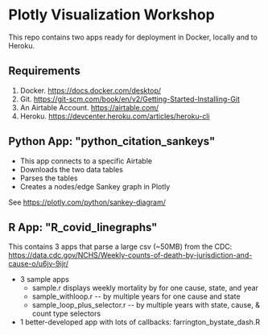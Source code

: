 # Plotly Visualization Workshop

This repo contains two apps ready for deployment in Docker, locally and to Heroku.

## Requirements

1. Docker. https://docs.docker.com/desktop/
1. Git. https://git-scm.com/book/en/v2/Getting-Started-Installing-Git
1. An Airtable Account. https://airtable.com/
1. Heroku. https://devcenter.heroku.com/articles/heroku-cli

## Python App: "python_citation_sankeys"

* This app connects to a specific Airtable
* Downloads the two data tables
* Parses the tables
* Creates a nodes/edge Sankey graph in Plotly

See https://plotly.com/python/sankey-diagram/

## R App: "R_covid_linegraphs"

This contains 3 apps that parse a large csv (~50MB) from the CDC: https://data.cdc.gov/NCHS/Weekly-counts-of-death-by-jurisdiction-and-cause-o/u6jv-9ijr/

* 3 sample apps
	* sample.r displays weekly mortality by for one cause, state, and year
	* sample_withloop.r -- by multiple years for one cause and state
	* sample_loop_plus_selector.r -- by multiple years with state, cause, & count type selectors
* 1 better-developed app with lots of callbacks: farrington_bystate_dash.R